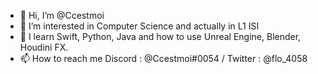 - 👋 Hi, I’m @Ccestmoi
- 👀 I’m interested in Computer Science and actually in L1 ISI
- 🌱 I learn Swift, Python, Java and how to use Unreal Engine, Blender, Houdini FX.
- 📫 How to reach me Discord : @Ccestmoi#0054 / Twitter : @flo_4058

<!---
Ccestmoi/Ccestmoi is a ✨ special ✨ repository because its `README.md` (this file) appears on your GitHub profile.
You can click the Preview link to take a look at your changes.
--->
